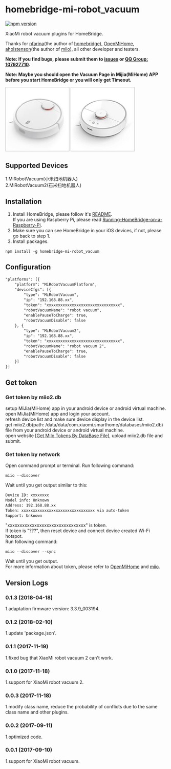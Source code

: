 # homebridge-mi-robot_vacuum
[![npm version](https://badge.fury.io/js/homebridge-mi-robot_vacuum.svg)](https://badge.fury.io/js/homebridge-mi-robot_vacuum)

XiaoMi robot vacuum plugins for HomeBridge.   
   
Thanks for [nfarina](https://github.com/nfarina)(the author of [homebridge](https://github.com/nfarina/homebridge)), [OpenMiHome](https://github.com/OpenMiHome/mihome-binary-protocol), [aholstenson](https://github.com/aholstenson)(the author of [miio](https://github.com/aholstenson/miio)), all other developer and testers.   
   
**Note: If you find bugs, please submit them to [issues](https://github.com/YinHangCode/homebridge-mi-robot_vacuum/issues) or [QQ Group: 107927710](//shang.qq.com/wpa/qunwpa?idkey=8b9566598f40dd68412065ada24184ef72c6bddaa11525ca26c4e1536a8f2a3d).**   

**Note: Maybe you should open the Vacuum Page in Mijia(MiHome) APP before you start HomeBridge or you will only get Timeout.**   

![](https://raw.githubusercontent.com/YinHangCode/homebridge-mi-robot_vacuum/master/images/robot_vacuum.jpg)
![](https://raw.githubusercontent.com/YinHangCode/homebridge-mi-robot_vacuum/master/images/robot_vacuum2.jpg)

## Supported Devices
1.MiRobotVacuum(小米扫地机器人)   
2.MiRobotVacuum2(石米扫地机器人)   

## Installation
1. Install HomeBridge, please follow it's [README](https://github.com/nfarina/homebridge/blob/master/README.md).   
If you are using Raspberry Pi, please read [Running-HomeBridge-on-a-Raspberry-Pi](https://github.com/nfarina/homebridge/wiki/Running-HomeBridge-on-a-Raspberry-Pi).   
2. Make sure you can see HomeBridge in your iOS devices, if not, please go back to step 1.   
3. Install packages.   
```
npm install -g homebridge-mi-robot_vacuum
```
## Configuration
```
"platforms": [{
    "platform": "MiRobotVacuumPlatform",
    "deviceCfgs": [{
        "type": "MiRobotVacuum",
        "ip": "192.168.88.xx",
        "token": "xxxxxxxxxxxxxxxxxxxxxxxxxxxxxxxx",
        "robotVacuumName": "robot vacuum",
        "enablePauseToCharge": true,
        "robotVacuumDisable": false
    }, {
        "type": "MiRobotVacuum2",
        "ip": "192.168.88.xx",
        "token": "xxxxxxxxxxxxxxxxxxxxxxxxxxxxxxxx",
        "robotVacuumName": "robot vacuum 2",
        "enablePauseToCharge": true,
        "robotVacuumDisable": false
    }]
}]
```
## Get token
### Get token by miio2.db
setup MiJia(MiHome) app in your android device or android virtual machine.   
open MiJia(MiHome) app and login your account.   
refresh device list and make sure device display in the device list.   
get miio2.db(path: /data/data/com.xiaomi.smarthome/databases/miio2.db) file from your android device or android virtual machine.   
open website [[Get MiIo Tokens By DataBase File](http://miio2.yinhh.com/)], upload miio2.db file and submit.    
### Get token by network
Open command prompt or terminal. Run following command:   
```
miio --discover
```
Wait until you get output similar to this:   
```
Device ID: xxxxxxxx   
Model info: Unknown   
Address: 192.168.88.xx   
Token: xxxxxxxxxxxxxxxxxxxxxxxxxxxxxxxx via auto-token   
Support: Unknown   
```
"xxxxxxxxxxxxxxxxxxxxxxxxxxxxxxxx" is token.   
If token is "???", then reset device and connect device created Wi-Fi hotspot.   
Run following command:   
```
miio --discover --sync
```
Wait until you get output.   
For more information about token, please refer to [OpenMiHome](https://github.com/OpenMiHome/mihome-binary-protocol) and [miio](https://github.com/aholstenson/miio).   
## Version Logs
### 0.1.3 (2018-04-18)
1.adaptation firmware version: 3.3.9_003194.   
### 0.1.2 (2018-02-10)
1.update 'package.json'.   
### 0.1.1 (2017-11-19)
1.fixed bug that XiaoMi robot vacuum 2 can't work.   
### 0.1.0 (2017-11-18)
1.support for XiaoMi robot vacuum 2.   
### 0.0.3 (2017-11-18)
1.modify class name, reduce the probability of conflicts due to the same class name and other plugins.   
### 0.0.2 (2017-09-11)
1.optimized code.   
### 0.0.1 (2017-09-10)
1.support for XiaoMi robot vacuum.   
